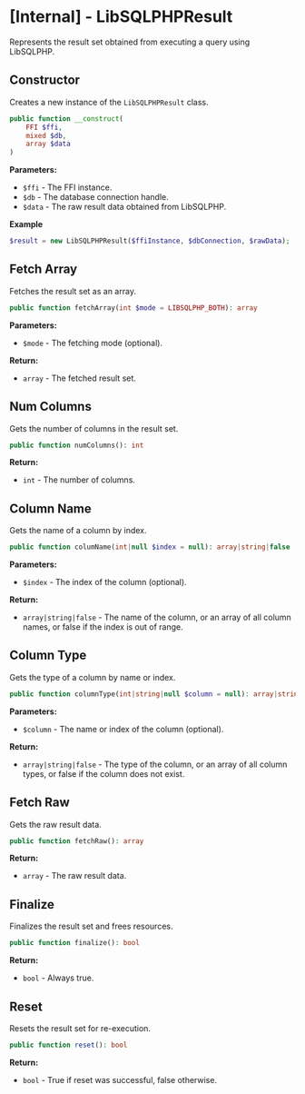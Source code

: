 # [Internal] - LibSQLPHPResult

Represents the result set obtained from executing a query using LibSQLPHP.

## Constructor

Creates a new instance of the `LibSQLPHPResult` class.

```php
public function __construct(
    FFI $ffi,
    mixed $db,
    array $data
)
```

**Parameters:**

- `$ffi` - The FFI instance.
- `$db` - The database connection handle.
- `$data` - The raw result data obtained from LibSQLPHP.

**Example**

```php
$result = new LibSQLPHPResult($ffiInstance, $dbConnection, $rawData);
```

## Fetch Array

Fetches the result set as an array.

```php
public function fetchArray(int $mode = LIBSQLPHP_BOTH): array
```

**Parameters:**

- `$mode` - The fetching mode (optional).

**Return:**

- `array` - The fetched result set.

## Num Columns

Gets the number of columns in the result set.

```php
public function numColumns(): int
```

**Return:**

- `int` - The number of columns.

## Column Name

Gets the name of a column by index.

```php
public function columName(int|null $index = null): array|string|false
```

**Parameters:**

- `$index` - The index of the column (optional).

**Return:**

- `array|string|false` - The name of the column, or an array of all column names, or false if the index is out of range.

## Column Type

Gets the type of a column by name or index.

```php
public function columnType(int|string|null $column = null): array|string|false
```

**Parameters:**

- `$column` - The name or index of the column (optional).

**Return:**

- `array|string|false` - The type of the column, or an array of all column types, or false if the column does not exist.

## Fetch Raw

Gets the raw result data.

```php
public function fetchRaw(): array
```

**Return:**

- `array` - The raw result data.

## Finalize

Finalizes the result set and frees resources.

```php
public function finalize(): bool
```

**Return:**

- `bool` - Always true.

## Reset

Resets the result set for re-execution.

```php
public function reset(): bool
```

**Return:**

- `bool` - True if reset was successful, false otherwise.
